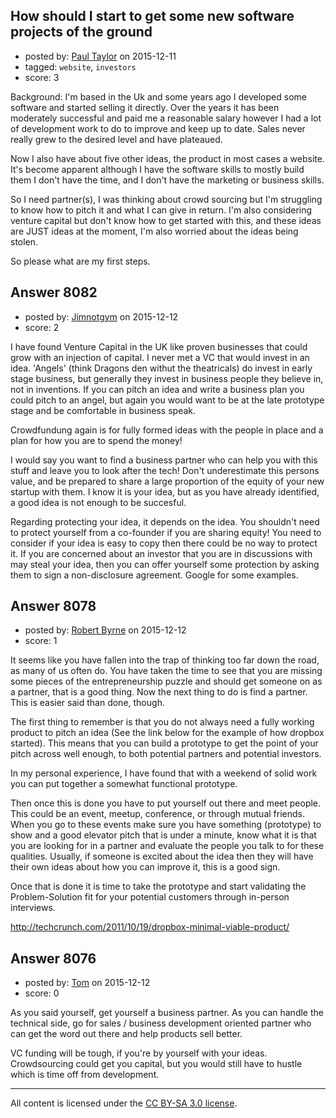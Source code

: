 ## How should I start to get some new software projects of the ground

- posted by: [Paul Taylor](https://stackexchange.com/users/111681/paul-taylor) on 2015-12-11
- tagged: `website`, `investors`
- score: 3

Background: I'm based in the Uk and some years ago I developed some software and started selling it directly. Over the years it has been moderately successful and paid me a reasonable salary however I had a lot of development work to do to improve and keep up to date. Sales never really grew to the desired level and have plateaued.

Now I also have about five other ideas, the product in most cases a website. It's become apparent although I have the software skills to mostly build them I don't have the time, and I don't have the marketing or business skills.

So I need partner(s), I was thinking about crowd sourcing but I'm struggling to know how to pitch it and what I can give in return. I'm also considering venture capital but don't know how to get started with this, and these ideas are JUST ideas at the moment, I'm also worried about the ideas being stolen.

So please what are my first steps.



## Answer 8082

- posted by: [Jimnotgym](https://stackexchange.com/users/7461839/jimnotgym) on 2015-12-12
- score: 2

I have found Venture Capital in the UK like proven businesses that could grow with an injection of capital. I never met a VC that would invest in an idea. 'Angels' (think Dragons den withut the theatricals) do invest in early stage business, but generally they invest in business people they believe in, not in inventions. If you can pitch an idea and write a business plan you could pitch to an angel, but again you would want to be at the late prototype stage and be comfortable in business speak.

Crowdfundung again is for fully formed ideas with the people in place and a plan for how you are to spend the money!

I would say you want to find a business partner who can help you with this stuff and leave you to look after the tech! Don't underestimate this persons value, and be prepared to share a large proportion of the equity of your new startup with them. I know it is your idea, but as you have already identified, a good idea is not enough to be succesful. 

Regarding protecting your idea, it depends on the idea. You shouldn't need to protect yourself from a co-founder if you are sharing equity! You need to consider if your idea is easy to copy then there could be no way to protect it. If you are concerned about an investor that you are in discussions with may steal your idea, then you can offer yourself some protection by asking them to sign a non-disclosure agreement. Google for some examples. 


## Answer 8078

- posted by: [Robert Byrne](https://stackexchange.com/users/5232876/robert-byrne) on 2015-12-12
- score: 1

It seems like you have fallen into the trap of thinking too far down the road, as many of us often do. You have taken the time to see that you are missing some pieces of the entrepreneurship puzzle and should get someone on as a partner, that is a good thing. Now the next thing to do is find a partner. This is easier said than done, though.

The first thing to remember is that you do not always need a fully working product to pitch an idea (See the link below for the example of how dropbox started). This means that you can build a prototype to get the point of your pitch across well enough, to both potential partners and potential investors.

In my personal experience, I have found that with a weekend of solid work you can put together a somewhat functional prototype.

Then once this is done you have to put yourself out there and meet people. This could be an event, meetup, conference, or through mutual friends. When you go to these events make sure you have something (prototype) to show and a good elevator pitch that is under a minute, know what it is that you are looking for in a partner and evaluate the people you talk to for these qualities. Usually, if someone is excited about the idea then they will have their own ideas about how you can improve it, this is a good sign.

Once that is done it is time to take the prototype and start validating the Problem-Solution fit for your potential customers through in-person interviews.

http://techcrunch.com/2011/10/19/dropbox-minimal-viable-product/


## Answer 8076

- posted by: [Tom](https://stackexchange.com/users/1841165/tom) on 2015-12-12
- score: 0

As you said yourself, get yourself a business partner. As you can handle the technical side, go for sales / business development oriented partner who can get the word out there and help products sell better. 

VC funding will be tough, if you're by yourself with your ideas. Crowdsourcing could get you capital, but you would still have to hustle which is time off from development.



---

All content is licensed under the [CC BY-SA 3.0 license](https://creativecommons.org/licenses/by-sa/3.0/).
